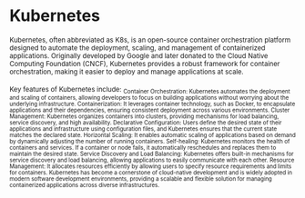 # Kubernetes

<sub/>
Kubernetes, often abbreviated as K8s, is an open-source container orchestration platform designed to automate the deployment, scaling, and management of containerized applications. Originally developed by Google and later donated to the Cloud Native Computing Foundation (CNCF), Kubernetes provides a robust framework for container orchestration, making it easier to deploy and manage applications at scale. </sub>

<br/>
</br>
<sub/>
Key features of Kubernetes include:

<sub/>
Container Orchestration: Kubernetes automates the deployment and scaling of containers, allowing developers to focus on building applications without worrying about the underlying infrastructure. </sub>

<sub/>
Containerization: It leverages container technology, such as Docker, to encapsulate applications and their dependencies, ensuring consistent deployment across various environments. </sub>

<sub/>
Cluster Management: Kubernetes organizes containers into clusters, providing mechanisms for load balancing, service discovery, and high availability. </sub>

<sub/>
Declarative Configuration: Users define the desired state of their applications and infrastructure using configuration files, and Kubernetes ensures that the current state matches the declared state. </sub>

<sub/>
Horizontal Scaling: It enables automatic scaling of applications based on demand by dynamically adjusting the number of running containers. </sub>

<sub/>
Self-healing: Kubernetes monitors the health of containers and services. If a container or node fails, it automatically reschedules and replaces them to maintain the desired state. </sub>

<sub/>
Service Discovery and Load Balancing: Kubernetes offers built-in mechanisms for service discovery and load balancing, allowing applications to easily communicate with each other. </sub>

<sub/>
Resource Management: It allocates resources efficiently by allowing users to specify resource requirements and limits for containers. </sub>

<sub/>
Kubernetes has become a cornerstone of cloud-native development and is widely adopted in modern software development environments, providing a scalable and flexible solution for managing containerized applications across diverse infrastructures. </sub>


